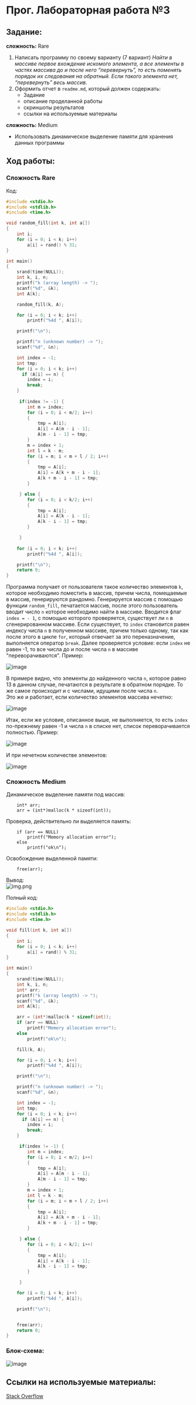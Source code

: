 # Прог. Лабораторная работа №3
## Задание:
__сложность:__ Rare
1. Написать программу по своему варианту (7 вариант)
   _Найти в массиве первое вхождение искомого элемента, а все элементы в частях массива до и после него “перевернуть”, то есть поменять порядок их следования на обратный. Если такого элемента нет, “перевернуть” весь массив._
2. Оформить отчет в ```readme.md```, который должен содержать:
   - Задание
   - описание проделанной работы
   - скриншоты результатов
   - ссылки на используемые материалы
                   
__сложность:__ Medium
   - Использовать динамическое выделение памяти для хранения данных программы

## Ход работы:
### Сложность Rare
Код:
```C
#include <stdio.h>
#include <stdlib.h>
#include <time.h>

void random_fill(int k, int a[])
{
    int i;
    for (i = 0; i < k; i++)
        a[i] = rand() % 31;
}

int main()
{
    srand(time(NULL));
    int k, i, n;
    printf("k (array length) -> ");
    scanf("%d", &k);
    int A[k];

    random_fill(k, A);

    for (i = 0; i < k; i++)
        printf("%4d ", A[i]);

    printf("\n");

    printf("n (unknown number) -> ");
    scanf("%d", &n);

    int index = -1;
    int tmp;
    for (i = 0; i < k; i++)
      if (A[i] == n) {
        index = i;
        break;
    }
         
     if(index != -1) {
        int m = index;
        for (i = 0; i < m/2; i++)
        {
            tmp = A[i];
            A[i] = A[m - i - 1];
            A[m - i - 1] = tmp;
        }
        m = index + 1;
        int l = k - m;
        for (i = m; i < m + l / 2; i++)
        {
            tmp = A[i];
            A[i] = A[k + m - i - 1];
            A[k + m - i - 1] = tmp;
        }  

     } else {
        for (i = 0; i < k/2; i++)
        {
            tmp = A[i];
            A[i] = A[k - i - 1];
            A[k - i - 1] = tmp;
        } 

     }
 
    for (i = 0; i < k; i++)
        printf("%4d ", A[i]);

    printf("\n");
    return 0;
}
```
Программа получает от пользователя такое количество элементов ```k```, которое необходимо поместить в массив, причем числа, помещаемые в массив, генерируются рандомно. Генерируется массив с помощью функции ```random_fill```, печатается массив, после этого пользователь вводит число ```n``` которое необходимо найти в массиве. Вводится флаг ```index = - 1```, с помощью которого проверяется, существует ли ```n``` в сгенерированном массиве. Если существует, то ```index``` становится равен индексу числа ```n``` в полученном массиве, причем только одному, так как после этого в цикле ```for```, который отвечает за это переназначение, выполняется оператор ```break```. Далее проверяется условие: если ```index``` не равен -1, то все числа до и после числа ```n``` в массиве "переворачиваются". Пример:  
       
![image](https://github.com/StefaniyaP/programming/assets/144994975/285442c9-f239-4ae9-96ef-666d4e91b4f9)   
     
В примере видно, что элементы до найденного числа ```n```, которое равно 13 в данном случае, печатаются в результате в обратном порядке. То же самое происходит и с числами, идущими после числа ```n```.   
Это же и работает, если количество элементов массива нечетно:    
    
![image](https://github.com/StefaniyaP/programming/assets/144994975/dde565aa-ac1e-489b-b066-146bf591a6fe)      
     
Итак, если же условие, описанное выше, не выполняется, то есть ```index``` по-прежнему равен -1 и числа ```n``` в списке нет, список переворачивается полностью. Пример:     
      
![image](https://github.com/StefaniyaP/programming/assets/144994975/828d07e2-6d9b-414c-a1d8-1d4c17254ee0)     
      
И при нечетном количестве элементов:     
     
![image](https://github.com/StefaniyaP/programming/assets/144994975/ae681c87-568d-4098-8b3c-6921c3dd2426)   

### Сложность Medium
Динамическое выделение памяти под массив:   
```С
    int* arr;
    arr = (int*)malloc(k * sizeof(int));
```
Проверка, действительно ли выделяется память:
```С
    if (arr == NULL)
        printf("Memory allocation error");
    else
        printf("ok\n");
```
Освобождение выделенной памяти:   
```С
    free(arr);
```
Вывод:   
![img.png](img.png)

Полный код:   
```C
#include <stdio.h>
#include <stdlib.h>
#include <time.h>

void fill(int k, int a[])
{
    int i;
    for (i = 0; i < k; i++)
        a[i] = rand() % 31;
}

int main()
{
    srand(time(NULL));
    int k, i, n;
    int* arr;
    printf("k (array length) -> ");
    scanf("%d", &k);
    int A[k];

    arr = (int*)malloc(k * sizeof(int));
    if (arr == NULL)
        printf("Memory allocation error");
    else
        printf("ok\n");

    fill(k, A);

    for (i = 0; i < k; i++)
        printf("%4d ", A[i]);

    printf("\n");

    printf("n (unknown number) -> ");
    scanf("%d", &n);

    int index = -1;
    int tmp;
    for (i = 0; i < k; i++)
      if (A[i] == n) {
        index = i;
        break;
    }

     if(index != -1) {
        int m = index;
        for (i = 0; i < m/2; i++)
        {
            tmp = A[i];
            A[i] = A[m - i - 1];
            A[m - i - 1] = tmp;
        }
        m = index + 1;
        int l = k - m;
        for (i = m; i < m + l / 2; i++)
        {
            tmp = A[i];
            A[i] = A[k + m - i - 1];
            A[k + m - i - 1] = tmp;
        }

     } else {
        for (i = 0; i < k/2; i++)
        {
            tmp = A[i];
            A[i] = A[k - i - 1];
            A[k - i - 1] = tmp;
        }

     }

    for (i = 0; i < k; i++)
        printf("%4d ", A[i]);

    printf("\n");


    free(arr);
    return 0;
}
```
      
### Блок-схема:

![image](https://github.com/StefaniyaP/programming/assets/144994975/61c901bf-7e39-44ed-8c14-d2d562753fcd)      

## Ссылки на используемые материалы:
[Stack Overflow](https://stackoverflow.com)



